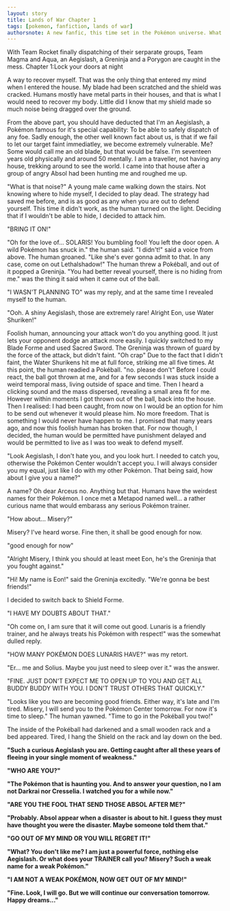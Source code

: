 ```yaml
---
layout: story
title: Lands of War Chapter 1
tags: [pokemon, fanfiction, lands of war]
authorsnote: A new fanfic, this time set in the Pokémon universe. What could I mean with this story? Anyway, there will be character profiles up for these guys soon.
---
```


With Team Rocket finally dispatching of their serparate groups, Team Magma and Aqua, an Aegislash, a Greninja and a Porygon are caught in the mess. Chapter 1:Lock your doors at night

A way to recover myself. That was the only thing that entered my mind when I entered the house. My blade had been scratched and the shield was cracked. Humans mostly have metal parts in their houses, and that is what I would need to recover my body. Little did I know that my shield made so much noise being dragged over the ground.

From the above part, you should have deducted that I'm an Aegislash, a Pokémon famous for it's special capability: To be able to safely dispatch of any foe. Sadly enough, the other well known fact about us, is that if we fail to let our target faint immediatley, we become extremely vulnerable. Me? Some would call me an old blade, but that would be false. I'm seventeen years old physically and around 50 mentally. I am a traveller, not having any house, trekking around to see the world. I came into that house after a group of angry Absol had been hunting me and roughed me up.

"What is that noise?" A young male came walking down the stairs. Not knowing where to hide myself, I decided to play dead. The strategy had saved me before, and is as good as any when you are out to defend yourself. This time it didn't work, as the human turned on the light. Deciding that if I wouldn't be able to hide, I decided to attack him. 

"BRING IT ON!"

"Oh for the love of... SOLARIS! You bumbling fool! You left the door open. A wild Pokémon has snuck in." the human said. "I didn't!" said a voice from above. The human groaned. "Like she's ever gonna admit to that. In any case, come on out Lethalshadow!" The human threw a Pokéball, and out of it popped a Greninja. "You had better reveal yourself, there is no hiding from me." was the thing it said when it came out of the ball.

"I WASN'T PLANNING TO" was my reply, and at the same time I revealed myself to the human.

"Ooh. A shiny Aegislash, those are extremely rare! Alright Eon, use Water Shuriken!"

Foolish human, announcing your attack won't do you anything good. It just lets your opponent dodge an attack more easily. I quickly switched to my Blade Forme and used Sacred Sword. The Greninja was thrown of guard by the force of the attack, but didn't faint. "Oh crap" Due to the fact that I didn't faint, the Water Shurikens hit me at full force, striking me all five times. At this point, the human readied a Pokéball. "no. please don't" Before I could react, the ball got thrown at me, and for a few seconds I was stuck inside a weird temporal mass, living outside of space and time. Then I heard a clicking sound and the mass dispersed, revealing a small area fit for me. However within moments I got thrown out of the ball, back into the house. Then I realised: I had been caught, from now on I would be an option for him to be send out whenever it would please him. No more freedom. That is something I would never have happen to me. I promised that many years ago, and now this foolish human has broken that. For now though, I decided, the human would be permitted have punishment delayed and would be permitted to live as I was too weak to defend myself.

"Look Aegislash, I don't hate you, and you look hurt. I needed to catch you, otherwise the Pokémon Center wouldn't accept you. I will always consider you my equal, just like I do with my other Pokémon. That being said, how about I give you a name?" 

A name? Oh dear Arceus no. Anything but that. Humans have the weirdest names for their Pokémon. I once met a Metapod named well... a rather curious name that would embarass any serious Pokémon trainer.

"How about... Misery?"

Misery? I've heard worse. Fine then, it shall be good enough for now.

"good enough for now"

"Alright Misery, I think you should at least meet Eon, he's the Greninja that you fought against."

"Hi! My name is Eon!" said the Greninja excitedly. "We're gonna be best friends!"

I decided to switch back to Shield Forme.

"I HAVE MY DOUBTS ABOUT THAT."

"Oh come on, I am sure that it will come out good. Lunaris is a friendly trainer, and he always treats his Pokémon with respect!" was the somewhat dulled reply.

"HOW MANY POKÉMON DOES LUNARIS HAVE?" was my retort.

"Er... me and Solius. Maybe you just need to sleep over it." was the answer.

"FINE. JUST DON'T EXPECT ME TO OPEN UP TO YOU AND GET ALL BUDDY BUDDY WITH YOU. I DON'T TRUST OTHERS THAT QUICKLY."

"Looks like you two are becoming good friends. Either way, it's late and I'm tired. Misery, I will send you to the Pokémon Center tomorrow. For now it's time to sleep." The human yawned. "Time to go in the Pokéball you two!"

The inside of the Pokéball had darkened and a small wooden rack and a bed appeared. Tired, I hang the Shield on the rack and lay down on the bed.

<strong> "Such a curious Aegislash you are. Getting caught after all these years of fleeing in your single moment of weakness."

"WHO ARE YOU?"

"The Pokémon that is haunting you. And to answer your question, no I am not Darkrai nor Cresselia. I watched you for a while now."

"ARE YOU THE FOOL THAT SEND THOSE ABSOL AFTER ME?"

"Probably. Absol appear when a disaster is about to hit. I guess they must have thought you were the disaster. Maybe someone told them that."

"GO OUT OF MY MIND OR YOU WILL REGRET IT!"

"What? You don't like me? I am just a powerful force, nothing else Aegislash. Or what does your TRAINER call you? Misery? Such a weak name for a weak Pokémon."

"I AM NOT A WEAK POKÉMON, NOW GET OUT OF MY MIND!"

"Fine. Look, I will go. But we will continue our conversation tomorrow. Happy dreams..."</strong>
